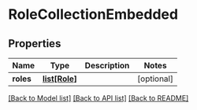 # RoleCollectionEmbedded

## Properties
Name | Type | Description | Notes
------------ | ------------- | ------------- | -------------
**roles** | [**list[Role]**](Role.md) |  | [optional] 

[[Back to Model list]](../README.md#documentation-for-models) [[Back to API list]](../README.md#documentation-for-api-endpoints) [[Back to README]](../README.md)



